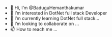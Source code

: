 - 👋 Hi, I’m @BaduguHemanthakumar
- 👀 I’m interested in DotNet full stack Developer
- 🌱 I’m currently learning DotNet full stack...
- 💞️ I’m looking to collaborate on ...
- 📫 How to reach me ...

<!---
BaduguHemanthakumar/BaduguHemanthakumar is a ✨ special ✨ repository because its `README.md` (this file) appears on your GitHub profile.
You can click the Preview link to take a look at your changes.
--->
